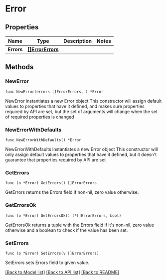 # Error

## Properties

Name | Type | Description | Notes
------------ | ------------- | ------------- | -------------
**Errors** | [**[]ErrorErrors**](Error_errors.md) |  | 

## Methods

### NewError

`func NewError(errors []ErrorErrors, ) *Error`

NewError instantiates a new Error object
This constructor will assign default values to properties that have it defined,
and makes sure properties required by API are set, but the set of arguments
will change when the set of required properties is changed

### NewErrorWithDefaults

`func NewErrorWithDefaults() *Error`

NewErrorWithDefaults instantiates a new Error object
This constructor will only assign default values to properties that have it defined,
but it doesn't guarantee that properties required by API are set

### GetErrors

`func (o *Error) GetErrors() []ErrorErrors`

GetErrors returns the Errors field if non-nil, zero value otherwise.

### GetErrorsOk

`func (o *Error) GetErrorsOk() (*[]ErrorErrors, bool)`

GetErrorsOk returns a tuple with the Errors field if it's non-nil, zero value otherwise
and a boolean to check if the value has been set.

### SetErrors

`func (o *Error) SetErrors(v []ErrorErrors)`

SetErrors sets Errors field to given value.



[[Back to Model list]](../README.md#documentation-for-models) [[Back to API list]](../README.md#documentation-for-api-endpoints) [[Back to README]](../README.md)


